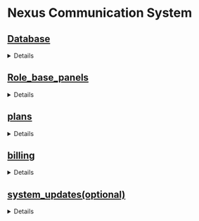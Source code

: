 # Nexus Communication System

## [Database](./database.md)

<details>
- Information Regarding the various plans
- Details of retail stores
- Details of the employees
- Details of customers, vendors are needed to be updated.
- Details of the orders generated
- Details of the products
- Details of the materials provided with the customer</details>



## [Role_base_panels](./roles.md)


<details>

### customer

- order place
- check status of order
- can do payment

### role wise employee credentials

#### admin

- Adding new plans.
- Updating existing plans.
- Removing plans that are no longer offered.
- Searching for specific plans or their details.

#### accounts dept. ppl

- manage the bills and their details

#### tech support dept. ppl

##### Order Tracking:

- monitor orders placed by customers.

##### Order Status Update:

- update the status of orders, indicating if the location is suitable for a connection or if the connection has been provided.

##### Creating New Connections:

- When an order is feasible, they create new connections for customers.

##### Deactivating Connections:

- can temporarily or permanently disable connections if needed.

##### Equipment Management:

- maintain details about products and equipment used for the connections.

#### retail dept. ppl
##### In Summary:
- Read Orders.
- Read Customers.
- Read Connections.
- Read Charges.
- Read Bills.

##### Order Tracking:


- Status of these orders, whether they are feasible or not.
- Information on whether the customer received the connection or not.

##### Connection Details:

- Comprehensive details of all connections provided until the current date.
- Billing specifics concerning these connections, like total charges.

##### Payment Monitoring:

- Payment history related to the bills generated for these connections.
</details>

## [plans](./plans.md)

<details>

1.  Security Deposit: It is the charge that will be refunded back to the customer during the time of withdrawal or cancellation. In general it will be charged as follows for the type of the connection

    - Dial–Up Connection : 325$
    - Broad Band Connection : 500$
    - LandLine Connection : 250$

2.  Dial – Up Connection :

    - Hourly Basis

      - 10 Hrs. – 50$ (validity is for one Month)
      - 30 Hrs. – 130$ (validity is for 3 Months)
      - 60 Hrs. – 260$ (validity is for 6 Months)

    - Unlimited 28Kbps.

      - Monthly – 75$
      - Quarterly – 150$

    - Unlimited 56 Kbps.
      - Monthly – 100$
      - Quarterly – 180$

3.  Broad Band Connection

    - Hourly Basis

      - 30 Hrs. – 175$ (validity is for 1 Month)
      - 60 Hrs. – 315$ (validity is for 6 Months)

    - Unlimited 64Kbps.

      - Monthly – 225$
      - Quarterly – 400$

    - Unlimited 128 Kbps.
      - Monthly – 350$
      - Quarterly – 445$

4.  Land Line Connection

        - Local Plan = Rental + Call charges

            + Unlimited + 75$ (Valid for an year and this is the rental) . The call charges are like this : 55cents / minute
            + Monthly Plan – 35$ (Valid for a month and this is the rental) . The call charges are like this : 75cents / minute

        - STD Plan :

            + Monthly – 125$ (Valid for a month and this is the rental)

                The call charges are like this :

                Local : 70cents / minute
                STD : 2.25$ / minute
                Messaging For Mobiles : 1.00$ / Minute

            + Half + Yearly – 420$ (Valid for a month and this is the rental)

                The call charges are like this :

                Local : 60cents / minute
                STD : 2.00$ / minute
                Messaging For Mobiles : 1.15$ / Minute

            + Yearly – $ (Valid for an year and this is the rental)

                The call charges are like this :

                Local : 60cents / minute
                STD : 1.75$ / minute
                Messaging For Mobiles : 1.25$ / Minute

                The service tax is as per the government (12.24%) on the whole bill generated and will be charged to the customer.

    </details>

## [billing](./bill-structure.md)

<details>
  
### Not Created yet

</details>

## [system_updates(optional)](./system-updates.md)

<details>

The system will regularly receive updates to include:

- New customer queries or requests.
- Addition of new products or services offered by Nexus.
- Keeping the system current with any changes or new developments within Nexus's services.</details>
